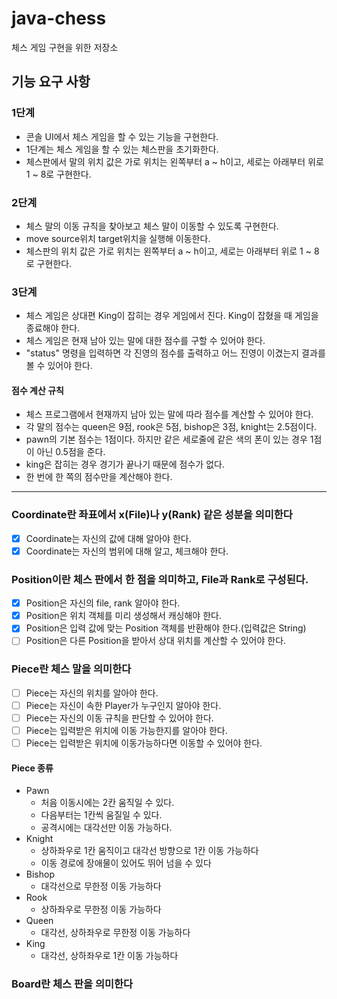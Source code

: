# java-chess
체스 게임 구현을 위한 저장소

## 기능 요구 사항

### 1단계
- 콘솔 UI에서 체스 게임을 할 수 있는 기능을 구현한다.
- 1단계는 체스 게임을 할 수 있는 체스판을 초기화한다.
- 체스판에서 말의 위치 값은 가로 위치는 왼쪽부터 a ~ h이고, 세로는 아래부터 위로 1 ~ 8로 구현한다.

### 2단계
- 체스 말의 이동 규칙을 찾아보고 체스 말이 이동할 수 있도록 구현한다.
- move source위치 target위치을 실행해 이동한다.
- 체스판의 위치 값은 가로 위치는 왼쪽부터 a ~ h이고, 세로는 아래부터 위로 1 ~ 8로 구현한다.

### 3단계
- 체스 게임은 상대편 King이 잡히는 경우 게임에서 진다. King이 잡혔을 때 게임을 종료해야 한다.
- 체스 게임은 현재 남아 있는 말에 대한 점수를 구할 수 있어야 한다.
- "status" 명령을 입력하면 각 진영의 점수를 출력하고 어느 진영이 이겼는지 결과를 볼 수 있어야 한다.

#### 점수 계산 규칙
- 체스 프로그램에서 현재까지 남아 있는 말에 따라 점수를 계산할 수 있어야 한다.
- 각 말의 점수는 queen은 9점, rook은 5점, bishop은 3점, knight는 2.5점이다.
- pawn의 기본 점수는 1점이다. 하지만 같은 세로줄에 같은 색의 폰이 있는 경우 1점이 아닌 0.5점을 준다.
- king은 잡히는 경우 경기가 끝나기 때문에 점수가 없다.
- 한 번에 한 쪽의 점수만을 계산해야 한다.


--- 
### Coordinate란 좌표에서 x(File)나 y(Rank) 같은 성분을 의미한다

- [x] Coordinate는 자신의 값에 대해 알아야 한다.
- [x] Coordinate는 자신의 범위에 대해 알고, 체크해야 한다.

### Position이란 체스 판에서 한 점을 의미하고, File과 Rank로 구성된다.
- [x] Position은 자신의 file, rank 알아야 한다.
- [x] Position은 위치 객체를 미리 생성해서 캐싱해야 한다.
- [x] Position은 입력 값에 맞는 Position 객체를 반환해야 한다.(입력값은 String)
- [ ] Position은 다른 Position을 받아서 상대 위치를 계산할 수 있어야 한다.

### Piece란 체스 말을 의미한다
- [ ] Piece는 자신의 위치를 알아야 한다.
- [ ] Piece는 자신이 속한 Player가 누구인지 알아야 한다.
- [ ] Piece는 자신의 이동 규칙을 판단할 수 있어야 한다.
- [ ] Piece는 입력받은 위치에 이동 가능한지를 알아야 한다.
- [ ] Piece는 입력받은 위치에 이동가능하다면 이동할 수 있어야 한다.

#### Piece 종류
- Pawn
    - 처음 이동시에는 2칸 움직일 수 있다.
    - 다음부터는 1칸씩 움질일 수 있다.
    - 공격시에는 대각선만 이동 가능하다.
- Knight
    - 상하좌우로 1칸 움직이고 대각선 방향으로 1칸 이동 가능하다
    - 이동 경로에 장애물이 있어도 뛰어 넘을 수 있다
- Bishop
    - 대각선으로 무한정 이동 가능하다
- Rook
    - 상하좌우로 무한정 이동 가능하다
- Queen
    - 대각선, 상하좌우로 무한정 이동 가능하다
- King
    - 대각선, 상하좌우로 1칸 이동 가능하다
    
 ### Board란 체스 판을 의미한다